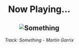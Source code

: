 <div align="center"> 
<h1>Now Playing...</h1>

![Something](https://i.scdn.co/image/ab67616d00001e02daa30a30d8c91f799d5b999c)
--
_<p>Track: Something - Martin Garrix </p>_
</div>
